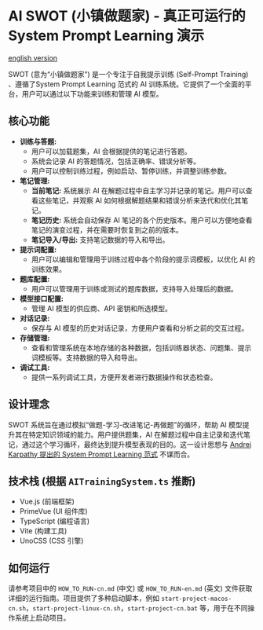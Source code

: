# AI SWOT (小镇做题家) - 真正可运行的 System Prompt Learning 演示

[english version](README.md)

SWOT (意为“小镇做题家”) 是一个专注于自我提示训练 (Self-Prompt Training) 、遵循了System Prompt Learning 范式的 AI 训练系统。它提供了一个全面的平台，用户可以通过以下功能来训练和管理 AI 模型。

## 核心功能

*   **训练与答题:**
    *   用户可以加载题集，AI 会根据提供的笔记进行答题。
    *   系统会记录 AI 的答题情况，包括正确率、错误分析等。
    *   用户可以控制训练过程，例如启动、暂停训练，并调整训练参数。
*   **笔记管理:**
    *   **当前笔记:** 系统展示 AI 在解题过程中自主学习并记录的笔记。用户可以查看这些笔记，并观察 AI 如何根据解题结果和错误分析来迭代和优化其笔记。
    *   **笔记历史:** 系统会自动保存 AI 笔记的各个历史版本。用户可以方便地查看笔记的演变过程，并在需要时恢复到之前的版本。
    *   **笔记导入/导出:** 支持笔记数据的导入和导出。
*   **提示词配置:**
    *   用户可以编辑和管理用于训练过程中各个阶段的提示词模板，以优化 AI 的训练效果。
*   **题库配置:**
    *   用户可以管理用于训练或测试的题库数据，支持导入处理后的数据。
*   **模型接口配置:**
    *   管理 AI 模型的供应商、API 密钥和所选模型。
*   **对话记录:**
    *   保存与 AI 模型的历史对话记录，方便用户查看和分析之前的交互过程。
*   **存储管理:**
    *   查看和管理系统在本地存储的各种数据，包括训练器状态、问题集、提示词模板等。支持数据的导入和导出。
*   **调试工具:**
    *   提供一系列调试工具，方便开发者进行数据操作和状态检查。

## 设计理念

SWOT 系统旨在通过模拟“做题-学习-改进笔记-再做题”的循环，帮助 AI 模型提升其在特定知识领域的能力。用户提供题集，AI 在解题过程中自主记录和迭代笔记，通过这个学习循环，最终达到提升模型表现的目的。这一设计思想与 [Andrej Karpathy 提出的 System Prompt Learning 范式](https://x.com/karpathy/status/1921368644069765486) 不谋而合。

## 技术栈 (根据 `AITrainingSystem.ts` 推断)

*   Vue.js (前端框架)
*   PrimeVue (UI 组件库)
*   TypeScript (编程语言)
*   Vite (构建工具)
*   UnoCSS (CSS 引擎)

## 如何运行

请参考项目中的 `HOW_TO_RUN-cn.md` (中文) 或 `HOW_TO_RUN-en.md` (英文) 文件获取详细的运行指南。项目提供了多种启动脚本，例如 `start-project-macos-cn.sh`，`start-project-linux-cn.sh`，`start-project-cn.bat` 等，用于在不同操作系统上启动项目。
